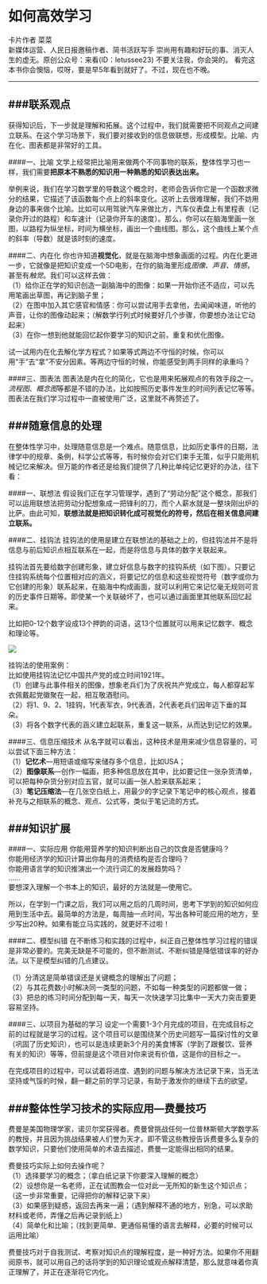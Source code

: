 如何高效学习
============
卡片作者 菜菜  
新媒体运营、人民日报邀稿作者、简书活跃写手
崇尚用有趣和好玩的事、消灭人生的虚无。原创公众号：来看(ID：letussee23) 不要关注我，你会哭的。
看完这本书你会懊恼，哎呀，要是早5年看到就好了。不过，现在也不晚。

--------------------------------------------------------------------------------

###联系观点
---
获得知识后，下一步就是理解和拓展。这个过程中，我们就需要把不同观点之间建立联系。在这个学习场景下，我们要对接收到的信息做联想，形成模型。比喻、内在化、图表都是非常好的工具。

####一、比喻
文学上经常把比喻用来做两个不同事物的联系，整体性学习也一样，我们需要**把原本不熟悉的知识用一种熟悉的知识表达出来。**

举例来说，我们在学习数学里的导数这个概念时，老师会告诉你它是一个函数求微分的结果，它描述了该函数每个点上的斜率变化。这听上去很难理解，我们不妨用身边的事来做个比喻。比如可以用驾驶汽车来做比方，汽车仪表盘上有里程表（记录你开过的路程）和车速计（记录你开车的速度）。那么，你可以在脑海里画一张图，以路程为纵坐标，时间为横坐标，画出一个曲线图。那么，这个曲线上某个点的斜率（导数）就是该时刻的速度。

####二、内在化
你也许知道**视觉化**，就是在脑海中想象画面的过程。内在化更进一步，它就像是把知识变成一个5D电影，在你的脑海里形成*图像*、*声音*、*情感*，甚至有*触觉*。我们可以这样去做：  
（1）给你正在学的知识创造一副脑海中的图像：如果一开始你还不适应，可以先用笔画出草图，再记到脑子里；  
（2）在图中加入其它感官和情感：你可以尝试用手去拿他，去闻闻味道，听他的声音，让你的图像动起来；（解数学行列式时候要好几个步骤，你要想办法让它动起来）  
（3）在你一想到他就能回忆起你要学习的知识之前，重复和优化图像。

试一试用内在化去解化学方程式？如果等式两边不守恒的时候，你可以用“手”去“拿”不安分因素。等两边守恒的时候，你能感受到两手同样的承重吗？

####三、图表法
图表法是内在化的简化，它也是用来拓展观点的有效手段之一。*流程图*、*概念图*等都是不错的办法，比如按照历史事件发生的时间列表记忆等等。图表法在我们学习过程中一直被使用广泛，这里就不再赘述了。

###随意信息的处理
---
在整体性学习中，处理随意信息是一个难点。随意信息，比如历史事件的日期，法律学中的规章、条例，科学公式等等，有时候你会对它们束手无策，似乎只能用机械记忆来解决。但万能的作者还是给我们提供了几种比单纯记忆更好的办法，往下看：

####一、联想法
假设我们正在学习管理学，遇到了“劳动分配”这个概念，那我们可以运用联想法把劳动分配想象成一把锋利的刀，而个人薪水就是一整块刚出炉的比萨。由此可知，**联想法就是把知识转化成可视觉化的符号，然后在相关信息间建立联系。**

####二、挂钩法
挂钩法的使用是建立在联想法的基础之上的，但挂钩法并不是将信息与前后知识点相互联系在一起，而是将信息与具体的数字关联起来。

挂钩法首先要给数字创建形象，建立好信息与数字的挂钩系统（如下图）。只要记住挂钩系统每个位置相对应的涵义，将要记忆的信息和这些视觉符号（数字或你为它创建的形象）联系起来，在脑海中构成画面，就可以利用它来记忆毫无规则可言的历史事件日期等。即使某一个关联破坏了，也可以通过画面里其他联系回忆起来。

比如把0-12个数字设成13个押韵的词语，这13个位置就可以用来记忆数字、概念和理论等。

![](http://7xr4fq.com2.z0.glb.qiniucdn.com/3-23.png)

挂钩法的使用案例：  
比如使用挂钩法记忆中国共产党的成立时间1921年。  
（1）创建与此事件相关的图像，想象老兵们为了庆祝共产党成立，每人都穿起军衣佩戴起党徽聚在一起，相互敬酒慰问。  
（2）将1、9、2、1挂钩，1代表军衣，9代表酒，2代表老兵们因年迈下垂的耳朵。  
（3）将各个数字代表的涵义建立起联系，重复这一联系，从而达到记忆的效果。

####三、信息压缩技术
从名字就可以看出，这种技术是用来减少信息容量的，可以尝试下面三种方法：  
（1）**记忆术**—用短语或缩写来储存多个信息，比如USA；  
（2）**图像联系**—创作一幅画，把多种信息放在其中，比如要记住一张杂货清单，可以把每种杂货分别对应五官，就可以画一张人脸来联系起来；  
（3）**笔记压缩法**—在几张空白纸上，用最少的字记录下笔记中的核心观点，接着补充与之相联系的概念、观点、公式等，类似于笔记流的方式。

###知识扩展
---
####一、实际应用
你能用营养学的知识判断出自己的饮食是否健康吗？  
你能用经济学的知识计算出你每月的消费结构是否合理吗？  
你能用语言学的知识推演出一个流行词汇的发展趋势吗？  
……  
要想深入理解一个书本上的知识，最好的方法就是—使用它。

所以，在学到一门课之后，我们可以用之后的几周时间，思考下学到的知识如何应用到生活中去。最简单的方法是，每周抽一点时间，写出各种可能应用的地方，至少写出20种。如果有能立马实践的，就更好不过啦！

####二、模型纠错
在不断练习和实践的过程中，纠正自己整体性学习过程的错误是非常必要的。完美无缺是不可能的，但不断测试、不断纠错是降低错误率的好办法。以下是模型纠错的几点建议。

（1）分清这是简单错误还是关键概念的理解出了问题；  
（2）与其花费数小时解决同一类型的问题，不如每一种类型的问题都做一做；  
（3）把总的练习时间分配到每一天，每天一次快速学习比集中一天大力突击要更容易坚持。

####三、以项目为基础的学习
设定一个需要1-3个月完成的项目，在完成目标之前的过程就是学习的过程。这个项目可以是围绕某个历史问题写一篇探讨性的文章（巩固了历史知识），也可以是连续更新3个月的美食博客（学到了跟餐饮、营养有关的知识）等等，但前提是这个项目对你来说有价值，这是你的目标之一。

在完成项目的过程中，可以试着将进度、遇到的问题与解决方法记录下来，当无法坚持或气馁的时候，翻一翻之前的学习记录，有助于激发你的继续下去的欲望。

###整体性学习技术的实际应用—费曼技巧
---
费曼是美国物理学家，诺贝尔奖获得者。费曼曾挑战任何一位普林斯顿大学数学系的教授，并且因为挑战结果被人们誉为天才。即不管这些教授告诉费曼多么复杂的数学知识，只要他们使用简单的术语去描述，费曼一定能得出相同的结果。

费曼技巧实际上如何去操作呢？  
（1）选择要学习的概念；（拿白纸记录下你要深入理解的概念）  
（2）设想你是一名老师，正在试图教会一位对此一无所知的新生这个知识点；（这一步非常重要，记得把你的解释记录下来）  
（3）如果感到疑惑，返回去再来一遍；（遇到解释不通的地方，别急，可以求助材料或老师，弄懂之后再记录到纸上）  
（4）简单化和比喻；（找到更简单、更通俗易懂的语言去解释，必要的时候可以运用比喻）

费曼技巧对于自我测试、考察对知识点的理解程度，是一种好方法。如果你不用翻阅原书，就可以用自己的话将学到的知识理论或观点解释清楚，那么就意味着你真正理解了，并正在逐渐将它内化。